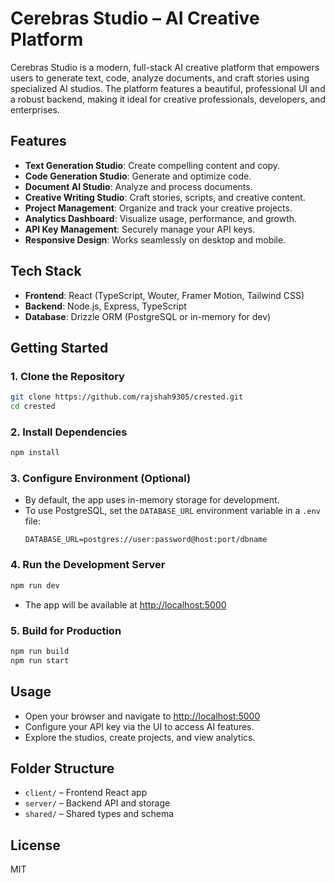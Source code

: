 # Cerebras Studio – AI Creative Platform

Cerebras Studio is a modern, full-stack AI creative platform that empowers users to generate text, code, analyze documents, and craft stories using specialized AI studios. The platform features a beautiful, professional UI and a robust backend, making it ideal for creative professionals, developers, and enterprises.

## Features
- **Text Generation Studio**: Create compelling content and copy.
- **Code Generation Studio**: Generate and optimize code.
- **Document AI Studio**: Analyze and process documents.
- **Creative Writing Studio**: Craft stories, scripts, and creative content.
- **Project Management**: Organize and track your creative projects.
- **Analytics Dashboard**: Visualize usage, performance, and growth.
- **API Key Management**: Securely manage your API keys.
- **Responsive Design**: Works seamlessly on desktop and mobile.

## Tech Stack
- **Frontend**: React (TypeScript, Wouter, Framer Motion, Tailwind CSS)
- **Backend**: Node.js, Express, TypeScript
- **Database**: Drizzle ORM (PostgreSQL or in-memory for dev)

## Getting Started

### 1. Clone the Repository
```bash
git clone https://github.com/rajshah9305/crested.git
cd crested
```

### 2. Install Dependencies
```bash
npm install
```

### 3. Configure Environment (Optional)
- By default, the app uses in-memory storage for development.
- To use PostgreSQL, set the `DATABASE_URL` environment variable in a `.env` file:
  ```env
  DATABASE_URL=postgres://user:password@host:port/dbname
  ```

### 4. Run the Development Server
```bash
npm run dev
```
- The app will be available at [http://localhost:5000](http://localhost:5000)

### 5. Build for Production
```bash
npm run build
npm run start
```

## Usage
- Open your browser and navigate to [http://localhost:5000](http://localhost:5000)
- Configure your API key via the UI to access AI features.
- Explore the studios, create projects, and view analytics.

## Folder Structure
- `client/` – Frontend React app
- `server/` – Backend API and storage
- `shared/` – Shared types and schema

## License
MIT 